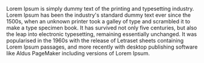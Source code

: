 Lorem Ipsum is simply dummy text of the printing and typesetting industry. Lorem Ipsum has been the industry's standard dummy text ever since the 1500s, 
when an unknown printer took a galley of type and scrambled it to make a type specimen book. It has survived not only five centuries, 
but also the leap into electronic typesetting, remaining essentially unchanged. It was popularised in the 1960s with the release of Letraset sheets containing Lorem Ipsum passages,
and more recently with desktop publishing software like Aldus PageMaker including versions of Lorem Ipsum.       
